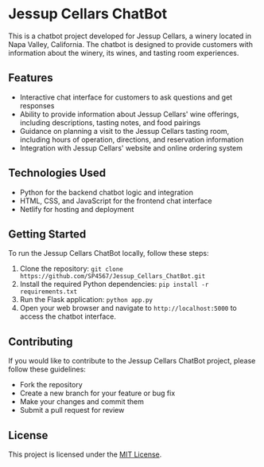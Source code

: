   <h1>Jessup Cellars ChatBot</h1>

  <p>This is a chatbot project developed for Jessup Cellars, a winery located in Napa Valley, California. The chatbot is designed to provide customers with information about the winery, its wines, and tasting room experiences.</p>

  <h2>Features</h2>
  <ul>
    <li>Interactive chat interface for customers to ask questions and get responses</li>
    <li>Ability to provide information about Jessup Cellars' wine offerings, including descriptions, tasting notes, and food pairings</li>
    <li>Guidance on planning a visit to the Jessup Cellars tasting room, including hours of operation, directions, and reservation information</li>
    <li>Integration with Jessup Cellars' website and online ordering system</li>
  </ul>

  <h2>Technologies Used</h2>
  <ul>
    <li>Python for the backend chatbot logic and integration</li>
    <li>HTML, CSS, and JavaScript for the frontend chat interface</li>
    <li>Netlify for hosting and deployment</li>
  </ul>

  <h2>Getting Started</h2>
  <p>To run the Jessup Cellars ChatBot locally, follow these steps:</p>
  <ol>
    <li>Clone the repository: <code>git clone https://github.com/SP4567/Jessup_Cellars_ChatBot.git</code></li>
    <li>Install the required Python dependencies: <code>pip install -r requirements.txt</code></li>
    <li>Run the Flask application: <code>python app.py</code></li>
    <li>Open your web browser and navigate to <code>http://localhost:5000</code> to access the chatbot interface.</li>
  </ol>

  <h2>Contributing</h2>
  <p>If you would like to contribute to the Jessup Cellars ChatBot project, please follow these guidelines:</p>
  <ul>
    <li>Fork the repository</li>
    <li>Create a new branch for your feature or bug fix</li>
    <li>Make your changes and commit them</li>
    <li>Submit a pull request for review</li>
  </ul>

  <h2>License</h2>
  <p>This project is licensed under the <a href="LICENSE">MIT License</a>.</p>
